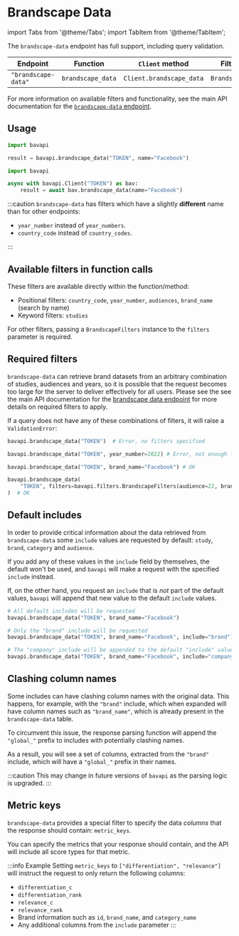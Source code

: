 # Brandscape Data

import Tabs from '@theme/Tabs';
import TabItem from '@theme/TabItem';

The `brandscape-data` endpoint has full support, including query validation.

| Endpoint            | Function          | `Client` method          | Filters class       |
| ------------------- | ----------------- | ------------------------ | ------------------- |
| `"brandscape-data"` | `brandscape_data` | `Client.brandscape_data` | `BrandscapeFilters` |

For more information on available filters and functionality, see the main API documentation for
the [`brandscape-data` endpoint](/core-resources/brandscape-data.md).

## Usage

<Tabs>
  <TabItem value="sync" label="Sync" default>

```py title="Using top-level functions"
import bavapi

result = bavapi.brandscape_data("TOKEN", name="Facebook")
```

  </TabItem>
  <TabItem value="async" label="Async">

```py title="Using Client asynchronously"
import bavapi

async with bavapi.Client("TOKEN") as bav:
    result = await bav.brandscape_data(name="Facebook")
```

  </TabItem>
</Tabs>

:::caution
`brandscape-data` has filters which have a slightly **different** name than for other endpoints:

- `year_number` instead of `year_numbers`.
- `country_code` instead of `country_codes`.

:::

## Available filters in function calls

These filters are available directly within the function/method:

- Positional filters: `country_code`, `year_number`, `audiences`, `brand_name` (search by name)
- Keyword filters: `studies`

For other filters, passing a `BrandscapeFilters` instance to the `filters` parameter is required.

## Required filters

`brandscape-data` can retrieve brand datasets from an arbitrary combination of studies, audiences and years, so it is
possible that the request becomes too large for the server to deliver effectively for all users. Please see the see the
main API documentation for the [brandscape data endpoint](/core-resources/brandscape-data.md) for more details on
required filters to apply.

If a query does not have any of these combinations of filters, it will raise a `ValidationError`:

```py
bavapi.brandscape_data("TOKEN")  # Error, no filters specified

bavapi.brandscape_data("TOKEN", year_number=2022) # Error, not enough filters

bavapi.brandscape_data("TOKEN", brand_name="Facebook") # OK

bavapi.brandscape_data(
    "TOKEN", filters=bavapi.filters.BrandscapeFilters(audience=22, brands=123)
)  # OK
```

## Default includes

In order to provide critical information about the data retrieved from `brandscape-data` some `include` values are
requested by
default: `study`, `brand`, `category` and `audience`.

If you add any of these values in the `include` field by themselves, the default won't be used, and `bavapi` will make a
request with the specified `include` instead.

If, on the other hand, you request an `include` that is *not* part of the default values, `bavapi` will append that new
value to the default `include` values.

```py
# All default includes will be requested
bavapi.brandscape_data("TOKEN", brand_name="Facebook")

# Only the "brand" include will be requested
bavapi.brandscape_data("TOKEN", brand_name="Facebook", include="brand")

# The "company" include will be appended to the default "include" values
bavapi.brandscape_data("TOKEN", brand_name="Facebook", include="company")

```

## Clashing column names

Some includes can have clashing column names with the original data. This happens, for example, with the `"brand"`
include, which when expanded will have column names such as `"brand_name"`, which is already present in
the `brandscape-data` table.

To circumvent this issue, the response parsing function will append the `"global_"` prefix to includes with potentially
clashing names.

As a result, you will see a set of columns, extracted from the `"brand"` include, which will have a `"global_"` prefix
in their names.

:::caution
This may change in future versions of `bavapi` as the parsing logic is upgraded.
:::

## Metric keys

`brandscape-data` provides a special filter to specify the data *columns* that the response should
contain: `metric_keys`.

You can specify the metrics that your response should contain, and the API will include all score types for that metric.

:::info Example
Setting `metric_keys` to `["differentiation", "relevance"]` will instruct the request to only return the following
columns:

- `differentiation_c`
- `differentiation_rank`
- `relevance_c`
- `relevance_rank`
- Brand information such as `id`, `brand_name`, and `category_name`
- Any additional columns from the `include` parameter
:::
